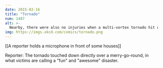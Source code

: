 ```yaml
---
date: 2015-02-16
title: "Tornado"
num: 1487
alt: >-
  Nearby, there were also no injuries when a multi-vortex tornado hit one of those spinning teacup rides.
img: https://imgs.xkcd.com/comics/tornado.png
---
```

[[A reporter holds a microphone in front of some houses]]

Reporter: The tornado touched down directly over a merry-go-round, in what victims are calling a "fun" and "awesome" disaster.

